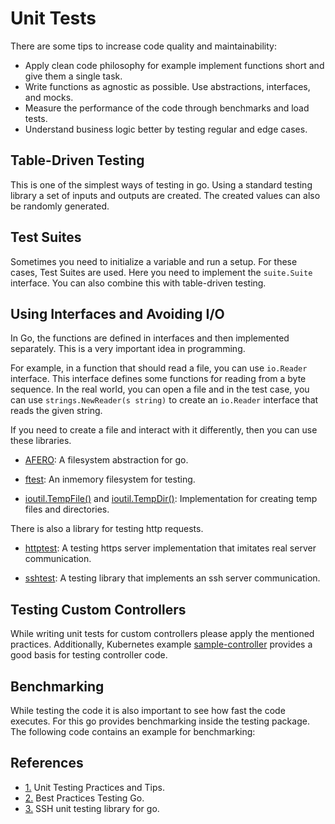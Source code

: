 # Unit Tests

There are some tips to increase code quality and maintainability:

- Apply clean code philosophy for example implement functions short and give them a single task.
- Write functions as agnostic as possible. Use abstractions, interfaces, and mocks.
- Measure the performance of the code through benchmarks and load tests.
- Understand business logic better by testing regular and edge cases.

## Table-Driven Testing
This is one of the simplest ways of testing in go. Using a standard testing library a set of inputs and outputs are created. The created values can also be randomly generated.

## Test Suites 
Sometimes you need to initialize a variable and run a setup. For these cases, Test Suites are used. Here you need to implement the `suite.Suite` interface. You can also combine this with table-driven testing.

## Using Interfaces and Avoiding I/O
In Go, the functions are defined in interfaces and then implemented separately. This is a very important idea in programming.

For example, in a function that should read a file, you can use `io.Reader` interface. This interface defines some functions for reading from a byte sequence. In the real world, you can open a file and in the test case, you can use `strings.NewReader(s string)` to create an `io.Reader` interface that reads the given string.

If you need to create a file and interact with it differently, then you can use these libraries.
- [AFERO](https://github.com/spf13/afero): A filesystem abstraction for go.

- [ftest](https://godocs.io/testing/fstest): An inmemory filesystem for testing.

- [ioutil.TempFile()](https://pkg.go.dev/io/ioutil#TempFile) and [ioutil.TempDir()](https://pkg.go.dev/io/ioutil#TempDir): Implementation for creating temp files and directories.

There is also a library for testing http requests.

- [httptest](https://pkg.go.dev/net/http/httptest): A testing https server implementation that imitates real server communication.

- [sshtest](https://github.com/folbricht/sshtest): A testing library that implements an ssh server communication.

## Testing Custom Controllers
While writing unit tests for custom controllers please apply the mentioned practices. Additionally, Kubernetes example [sample-controller](https://github.com/kubernetes/sample-controller) provides a good basis for testing controller code. 

## Benchmarking
While testing the code it is also important to see how fast the code executes. For this go provides benchmarking inside the testing package. The following code contains an example for benchmarking:

## References
- [1.](https://reshefsharvit.medium.com/5-tips-for-better-unit-testing-in-golang-b25f9e79885a) Unit Testing Practices and Tips.
- [2.](https://fossa.com/blog/golang-best-practices-testing-go) Best Practices Testing Go. 
- [3.](https://stackoverflow.com/questions/49418982/unit-testing-an-ssh-client-in-go) SSH unit testing library for go.